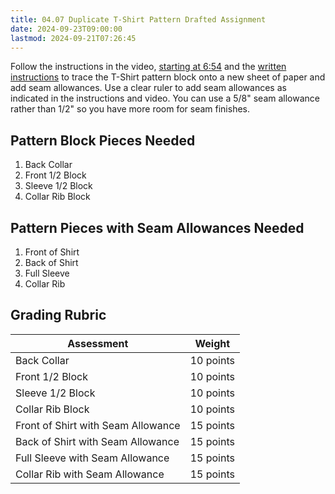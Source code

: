 ```yaml
---
title: 04.07 Duplicate T-Shirt Pattern Drafted Assignment
date: 2024-09-23T09:00:00
lastmod: 2024-09-21T07:26:45
---
```


Follow the instructions in the video, [starting at 6:54](https://youtu.be/quZHvzsZHwc&t=414) and the [written instructions]() to trace the T-Shirt pattern block onto a new sheet of paper and add seam allowances. Use a clear ruler to add seam allowances as indicated in the instructions and video. You can use a 5/8" seam allowance rather than 1/2" so you have more room for seam finishes.

## Pattern Block Pieces Needed

1. Back Collar
2. Front 1/2 Block
3. Sleeve 1/2 Block
4. Collar Rib Block

## Pattern Pieces with Seam Allowances Needed

1. Front of Shirt
2. Back of Shirt
3. Full Sleeve
4. Collar Rib

## Grading Rubric

<div class="responsive-table-markdown">

| Assessment                         | Weight    |
| ---------------------------------- | --------- |
| Back Collar                        | 10 points |
| Front 1/2 Block                    | 10 points |
| Sleeve 1/2 Block                   | 10 points |
| Collar Rib Block                   | 10 points |
| Front of Shirt with Seam Allowance | 15 points |
| Back of Shirt with Seam Allowance  | 15 points |
| Full Sleeve with Seam Allowance    | 15 points |
| Collar Rib with Seam Allowance     | 15 points |

</div>
